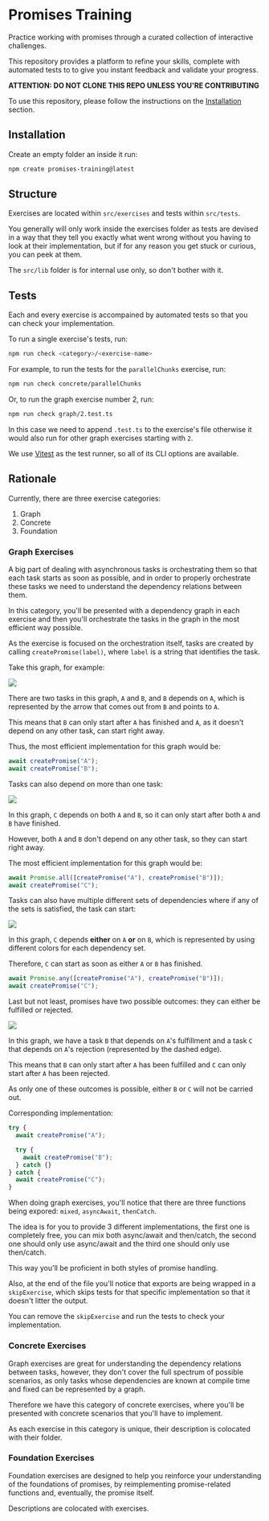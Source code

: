# Promises Training

Practice working with promises through a curated collection of interactive challenges.

This repository provides a platform to refine your skills, complete with automated tests to to give you instant feedback and validate your progress.

**ATTENTION: DO NOT CLONE THIS REPO UNLESS YOU'RE CONTRIBUTING**

To use this repository, please follow the instructions on the [Installation](#installation) section.

## Installation

Create an empty folder an inside it run:

```sh
npm create promises-training@latest
```

## Structure

Exercises are located within `src/exercises` and tests within `src/tests`.

You generally will only work inside the exercises folder as tests are devised in a way that they tell you exactly what went wrong without you having to look at their implementation, but if for any reason you get stuck or curious, you can peek at them.

The `src/lib` folder is for internal use only, so don't bother with it.

## Tests

Each and every exercise is accompained by automated tests so that you can check your implementation.

To run a single exercise's tests, run:

```sh
npm run check <category>/<exercise-name>
```

For example, to run the tests for the `parallelChunks` exercise, run:

```sh
npm run check concrete/parallelChunks
```

Or, to run the graph exercise number 2, run:

```sh
npm run check graph/2.test.ts
```

In this case we need to append `.test.ts` to the exercise's file otherwise it would also run for other graph exercises starting with `2`.

We use [Vitest](https://vitest.dev/guide/) as the test runner, so all of its CLI options are available.

## Rationale

Currently, there are three exercise categories:

1. Graph
2. Concrete
3. Foundation

### Graph Exercises

A big part of dealing with asynchronous tasks is orchestrating them so that each task starts as soon as possible, and in order to properly orchestrate these tasks we need to understand the dependency relations between them.

In this category, you'll be presented with a dependency graph in each exercise and then you'll orchestrate the tasks in the graph in the most efficient way possible.

As the exercise is focused on the orchestration itself, tasks are created by calling `createPromise(label)`, where `label` is a string that identifies the task.

Take this graph, for example:

![](./assets/graph1.png)

There are two tasks in this graph, `A` and `B`, and `B` depends on `A`, which is represented by the arrow that comes out from `B` and points to `A`.

This means that `B` can only start after `A` has finished and `A`, as it doesn't depend on any other task, can start right away.

Thus, the most efficient implementation for this graph would be:

```js
await createPromise("A");
await createPromise("B");
```

Tasks can also depend on more than one task:

![](./assets/graph2.png)

In this graph, `C` depends on both `A` and `B`, so it can only start after both `A` and `B` have finished.

However, both `A` and `B` don't depend on any other task, so they can start right away.

The most efficient implementation for this graph would be:

```js
await Promise.all([createPromise("A"), createPromise("B")]);
await createPromise("C");
```

Tasks can also have multiple different sets of dependencies where if any of the sets is satisfied, the task can start:

![](./assets/graph3.png)

In this graph, `C` depends **either** on `A` **or** on `B`, which is represented by using different colors for each dependency set.

Therefore, `C` can start as soon as either `A` or `B` has finished.

```js
await Promise.any([createPromise("A"), createPromise("B")]);
await createPromise("C");
```

Last but not least, promises have two possible outcomes: they can either be fulfilled or rejected.

![](./assets/graph4.png)

In this graph, we have a task `B` that depends on `A`'s fulfillment and a task `C` that depends on `A`'s rejection (represented by the dashed edge).

This means that `B` can only start after `A` has been fulfilled and `C` can only start after `A` has been rejected.

As only one of these outcomes is possible, either `B` or `C` will not be carried out.

Corresponding implementation:

```js
try {
  await createPromise("A");

  try {
    await createPromise("B");
  } catch {}
} catch {
  await createPromise("C");
}
```

When doing graph exercises, you'll notice that there are three functions being expored: `mixed`, `asyncAwait`, `thenCatch`.

The idea is for you to provide 3 different implementations, the first one is completely free, you can mix both async/await and then/catch, the second one should only use async/await and the third one should only use then/catch.

This way you'll be proficient in both styles of promise handling.

Also, at the end of the file you'll notice that exports are being wrapped in a `skipExercise`, which skips tests for that specific implementation so that it doesn't litter the output.

You can remove the `skipExercise` and run the tests to check your implementation.

### Concrete Exercises

Graph exercises are great for understanding the dependency relations between tasks, however, they don't cover the full spectrum of possible scenarios, as only tasks whose dependencies are known at compile time and fixed can be represented by a graph.

Therefore we have this category of concrete exercises, where you'll be presented with concrete scenarios that you'll have to implement.

As each exercise in this category is unique, their description is colocated with their folder.

### Foundation Exercises

Foundation exercises are designed to help you reinforce your understanding of the foundations of promises, by reimplementing promise-related functions and, eventually, the promise itself.

Descriptions are colocated with exercises.
